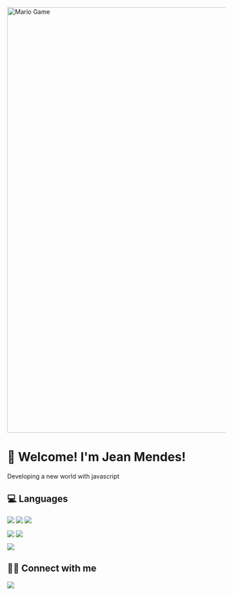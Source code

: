 <img src="https://github.com/TheDudeThatCode/TheDudeThatCode/blob/master/Assets/Mario_Gameplay.gif" alt="Mario Game" width="980">

# 🚀 Welcome! I'm Jean Mendes!

Developing a new world with javascript

## 💻 Languages

<img align="center" src="https://img.shields.io/badge/JavaScript-323330?style=for-the-badge&logo=javascript&logoColor=F7DF1E" />     <img align="center" src="https://img.shields.io/badge/HTML5-E34F26?style=for-the-badge&logo=html5&logoColor=white" />     <img align="center" src="https://img.shields.io/badge/CSS3-1572B6?style=for-the-badge&logo=css3&logoColor=white" />

<img align="center" src="https://img.shields.io/badge/React-20232A?style=for-the-badge&logo=react&logoColor=61DAFB" />     <img align="center" src="https://img.shields.io/badge/Node.js-339933?style=for-the-badge&logo=nodedotjs&logoColor=white" />

<img align="center" src="https://github-readme-stats.vercel.app/api/top-langs/?username=jeanvga&theme=dark&hide_langs_below=1" />

## 🤜🤛 Connect with me

<a href="https://www.linkedin.com/in/jeanmendes/">
  <img align="center" src="https://img.shields.io/badge/LinkedIn-0077B5?style=for-the-badge&logo=linkedin&logoColor=white" />
</a>
